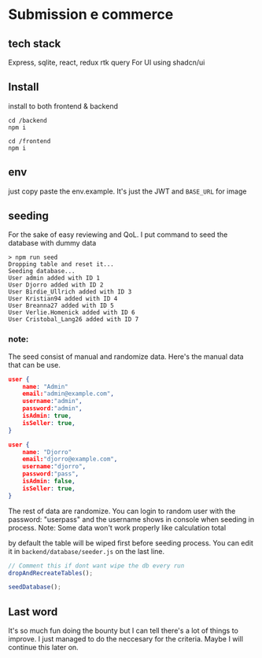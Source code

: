# Submission e commerce

## tech stack

Express, sqlite, react, redux rtk query
For UI using shadcn/ui

## Install

install to both frontend & backend

```
cd /backend
npm i
```

```
cd /frontend
npm i
```

## env

just copy paste the env.example. It's just the JWT and `BASE_URL` for image

## seeding

For the sake of easy reviewing and QoL. I put command to seed the database with dummy data

```
> npm run seed
Dropping table and reset it...
Seeding database...
User admin added with ID 1
User Djorro added with ID 2
User Birdie_Ullrich added with ID 3
User Kristian94 added with ID 4
User Breanna27 added with ID 5
User Verlie.Homenick added with ID 6
User Cristobal_Lang26 added with ID 7
```

### note:

The seed consist of manual and randomize data. Here's the manual data that can be use.

```json
user {
    name: "Admin"
    email:"admin@example.com",
    username:"admin",
    password:"admin",
    isAdmin: true,
    isSeller: true,
}

user {
    name: "Djorro"
    email:"djorro@example.com",
    username:"djorro",
    password:"pass",
    isAdmin: false,
    isSeller: true,
}
```

The rest of data are randomize. You can login to random user with the password: "userpass" and the username shows in console when seeding in process. Note: Some data won't work properly like calculation total

by default the table will be wiped first before seeding process. You can edit it in `backend/database/seeder.js` on the last line.

```js
// Comment this if dont want wipe the db every run
dropAndRecreateTables();

seedDatabase();
```

## Last word

It's so much fun doing the bounty but I can tell there's a lot of things to improve. I just managed to do the neccesary for the criteria. Maybe I will continue this later on.
